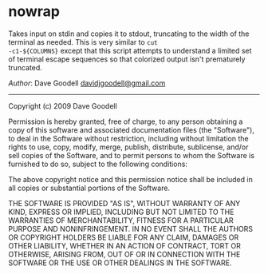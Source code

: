 nowrap
======

Takes input on stdin and copies it to stdout, truncating to the width of the
terminal as needed. This is very similar to <code>cut -c1-${COLUMNS}</code>
except that this script attempts to understand a limited set of terminal escape
sequences so that colorized output isn't prematurely truncated.

*Author*: Dave Goodell <davidjgoodell@gmail.com>

-----------------------------------------------------------------------
Copyright (c) 2009 Dave Goodell

Permission is hereby granted, free of charge, to any person
obtaining a copy of this software and associated documentation
files (the "Software"), to deal in the Software without
restriction, including without limitation the rights to use,
copy, modify, merge, publish, distribute, sublicense, and/or sell
copies of the Software, and to permit persons to whom the
Software is furnished to do so, subject to the following
conditions:

The above copyright notice and this permission notice shall be
included in all copies or substantial portions of the Software.

THE SOFTWARE IS PROVIDED "AS IS", WITHOUT WARRANTY OF ANY KIND,
EXPRESS OR IMPLIED, INCLUDING BUT NOT LIMITED TO THE WARRANTIES
OF MERCHANTABILITY, FITNESS FOR A PARTICULAR PURPOSE AND
NONINFRINGEMENT. IN NO EVENT SHALL THE AUTHORS OR COPYRIGHT
HOLDERS BE LIABLE FOR ANY CLAIM, DAMAGES OR OTHER LIABILITY,
WHETHER IN AN ACTION OF CONTRACT, TORT OR OTHERWISE, ARISING
FROM, OUT OF OR IN CONNECTION WITH THE SOFTWARE OR THE USE OR
OTHER DEALINGS IN THE SOFTWARE.
